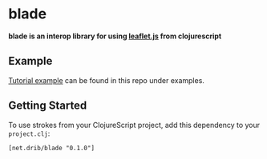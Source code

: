 # blade

**blade is an interop library for using [leaflet.js](http://leafletjs.com/) from clojurescript**


## Example

[Tutorial example](http://bl.ocks.org/dribnet/4326898) can be found in this repo under examples.

## Getting Started 

To use strokes from your ClojureScript project, 
add this dependency to your `project.clj`:

    [net.drib/blade "0.1.0"]

